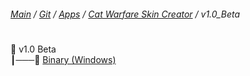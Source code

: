 ﻿###### [Main](https://pikakid98.github.io) / [Git](https://git-pikakid98.github.io) / [Apps](https://git-pikakid98.github.io/apps) / [Cat Warfare Skin Creator](https://git-pikakid98.github.io/apps/cat-warfare-skin-creator) / v1.0_Beta
<h1></h1>

📂 v1.0 Beta
\
┃───📄 [Binary (Windows)](https://github.com/Git-Pikakid98/cat-warfare-skin-creator/releases/download/v1.0/Cat.Warfare.Skin.Creator.V1.0.0.Beta.7z)

